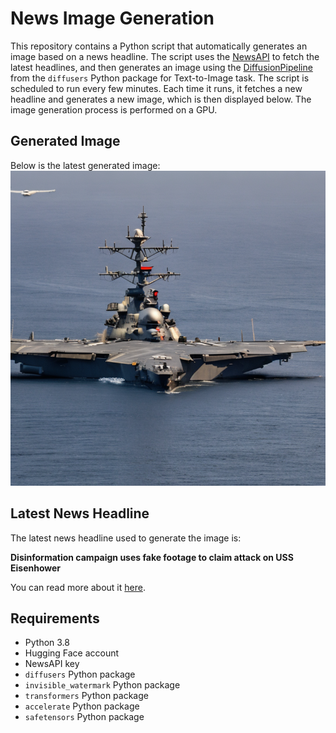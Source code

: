 # News Image Generation
This repository contains a Python script that automatically generates an image based on a news headline. The script uses the [NewsAPI](https://newsapi.org/) to fetch the latest headlines, and then generates an image using the [DiffusionPipeline](https://github.com/huggingface/diffusers) from the `diffusers` Python package for Text-to-Image task.
The script is scheduled to run every few minutes. Each time it runs, it fetches a new headline and generates a new image, which is then displayed below. The image generation process is performed on a GPU.

## Generated Image
Below is the latest generated image:
![Generated Image](image.png)

## Latest News Headline
The latest news headline used to generate the image is:

**Disinformation campaign uses fake footage to claim attack on USS Eisenhower**

You can read more about it [here](https://news.google.com/rss/articles/CBMiT2h0dHBzOi8vd3d3LmNic25ld3MuY29tL25ld3MveWVtZW4taG91dGhpLWF0dGFjay1kaXNpbmZvcm1hdGlvbi11c3MtZWlzZW5ob3dlci_SAQA?oc=5).

## Requirements
- Python 3.8
- Hugging Face account
- NewsAPI key
- `diffusers` Python package
- `invisible_watermark` Python package
- `transformers` Python package
- `accelerate` Python package
- `safetensors` Python package
